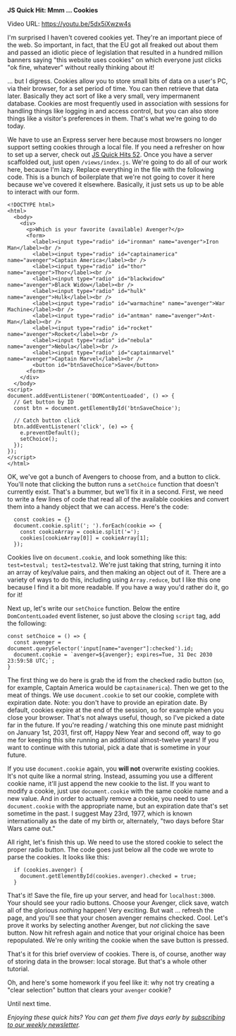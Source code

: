 **JS Quick Hit: Mmm &hellip; Cookies**

Video URL: https://youtu.be/5dx5iXwzw4s

I'm surprised I haven't covered cookies yet. They're an important piece of the web. So important, in fact, that the EU got all freaked out about them and passed an idiotic piece of legislation that resulted in a hundred million banners saying "this website uses cookies" on which everyone just clicks "ok fine, whatever" without really thinking about it!

&hellip; but I digress. Cookies allow you to store small bits of data on a user's PC, via their browser, for a set period of time. You can then retrieve that data later. Basically they act sort of like a very small, very impermanent database. Cookies are most frequently used in association with sessions for handling things like logging in and access control, but you can also store things like a visitor's preferences in them. That's what we're going to do today.

We have to use an Express server here because most browsers no longer support setting cookies through a local file. If you need a refresher on how to set up a server, check out [JS Quick Hits 52](https://closebrace.com/tutorials/2019-01-23/js-quick-hits-52-intro-to-express). Once you have a server scaffolded out, just open `/views/index.js`. We're going to do all of our work here, because I'm lazy. Replace everything in the file with the following code. This is a bunch of boilerplate that we're not going to cover it here because we've covered it elsewhere. Basically, it just sets us up to be able to interact with our form.

```
<!DOCTYPE html>
<html>
  <body>
    <div>
      <p>Which is your favorite (available) Avenger?</p>
      <form>
        <label><input type="radio" id="ironman" name="avenger">Iron Man</label><br />
        <label><input type="radio" id="captainamerica" name="avenger">Captain America</label><br />
        <label><input type="radio" id="thor" name="avenger">Thor</label><br />
        <label><input type="radio" id="blackwidow" name="avenger">Black Widow</label><br />
        <label><input type="radio" id="hulk" name="avenger">Hulk</label><br />
        <label><input type="radio" id="warmachine" name="avenger">War Machine</label><br />
        <label><input type="radio" id="antman" name="avenger">Ant-Man</label><br />
        <label><input type="radio" id="rocket" name="avenger">Rocket</label><br />
        <label><input type="radio" id="nebula" name="avenger">Nebula</label><br />
        <label><input type="radio" id="captainmarvel" name="avenger">Captain Marvel</label><br />
        <button id="btnSaveChoice">Save</button>
      <form>
    </div>
  </body>
<script>
document.addEventListener('DOMContentLoaded', () => {
  // Get button by ID
  const btn = document.getElementById('btnSaveChoice');

  // Catch button click
  btn.addEventListener('click', (e) => {
    e.preventDefault();
    setChoice();
  });
});
</script>
</html>
```

OK, we've got a bunch of Avengers to choose from, and a button to click. You'll note that clicking the button runs a `setChoice` function that doesn't currently exist. That's a bummer, but we'll fix it in a second. First, we need to write a few lines of code that read all of the available cookies and convert them into a handy object that we can access. Here's the code:

```
  const cookies = {}
  document.cookie.split('; ').forEach(cookie => {
    const cookieArray = cookie.split('=');
    cookies[cookieArray[0]] = cookieArray[1];
  });
```

Cookies live on `document.cookie`, and look something like this: `test=testval; test2=testval2`. We're just taking that string, turning it into an array of key/value pairs, and then making an object out of it. There are a variety of ways to do this, including using `Array.reduce`, but I like this one because I find it a bit more readable. If you have a way you'd rather do it, go for it!

Next up, let's write our `setChoice` function. Below the entire `DomContentLoaded` event listener, so just above the closing `script` tag, add the following:

```
const setChoice = () => {
  const avenger = document.querySelector('input[name="avenger"]:checked').id;
  document.cookie = `avenger=${avenger}; expires=Tue, 31 Dec 2030 23:59:58 UTC;`;
}
```

The first thing we do here is grab the id from the checked radio button (so, for example, Captain America would be `captainamerica`). Then we get to the meat of things. We use `document.cookie` to set our cookie, complete with expiration date. Note: you don't have to provide an epiration date. By default, cookies expire at the end of the session, so for example when you close your browser. That's not always useful, though, so I've picked a date far in the future. If you're reading / watching this one minute past midnight on January 1st, 2031, first off, Happy New Year and second off, way to go me for keeping this site running an additional almost-twelve years! If you want to continue with this tutorial, pick a date that is sometime in your future.

If you use `document.cookie` again, you **will not** overwrite existing cookies. It's not quite like a normal string. Instead, assuming you use a different cookie name, it'll just append the new cookie to the list. If you want to modify a cookie, just use `document.cookie` with the same cookie name and a new value. And in order to actually remove a cookie, you need to use `document.cookie` with the appropriate name, but an expiration date that's set sometime in the past. I suggest May 23rd, 1977, which is known internationally as the date of my birth or, alternately, "two days before Star Wars came out."

All right, let's finish this up. We need to use the stored cookie to select the proper radio button. The code goes just below all the code we wrote to parse the cookies. It looks like this:

```
  if (cookies.avenger) {
    document.getElementById(cookies.avenger).checked = true;
  }
```

That's it! Save the file, fire up your server, and head for `localhost:3000`. Your should see your radio buttons. Choose your Avenger, click save, watch all of the glorious _nothing_ happen! Very exciting. But wait &hellip; refresh the page, and you'll see that your chosen avenger remains checked. Cool. Let's prove it works by selecting another Avenger, but _not_ clicking the save button. Now hit refresh again and notice that your original choice has been repopulated. We're only writing the cookie when the save button is pressed.

That's it for this brief overview of cookies. There is, of course, another way of storing data in the browser: local storage. But that's a whole other tutorial.

Oh, and here's some homework if you feel like it: why not try creating a "clear selection" button that clears your `avenger` cookie?

Until next time.

_Enjoying these quick hits? You can get them five days early by [subscribing to our weekly newsletter](https://closebrace.com/newsletter/subscribe)._
